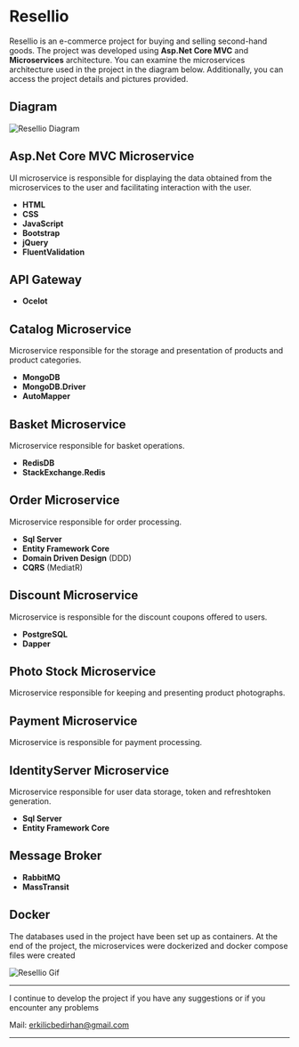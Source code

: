 # Resellio

Resellio is an e-commerce project for buying and selling second-hand goods. The project was developed using **Asp.Net Core MVC** and **Microservices** architecture. You can examine the microservices architecture used in the project in the diagram below. Additionally, you can access the project details and pictures provided.

## Diagram

![Resellio Diagram](https://i.ibb.co/N6tVj47/Resellio-Diagram.png)

## Asp.Net Core MVC Microservice

UI microservice is responsible for displaying the data obtained from the microservices to the user and facilitating interaction with the user.

- **HTML**
- **CSS**
- **JavaScript**
- **Bootstrap**
- **jQuery**
- **FluentValidation**

## API Gateway

- **Ocelot**

## Catalog Microservice

Microservice responsible for the storage and presentation of products and product categories.

 - **MongoDB**
 - **MongoDB.Driver**
 - **AutoMapper**
  
## Basket Microservice

Microservice responsible for basket operations.

- **RedisDB**
- **StackExchange.Redis**

## Order Microservice

Microservice responsible for order processing.

- **Sql Server**
- **Entity Framework Core**
- **Domain Driven Design** (DDD)
- **CQRS** (MediatR)

## Discount Microservice

Microservice is responsible for the discount coupons offered to users.

- **PostgreSQL**
- **Dapper**

## Photo Stock Microservice

Microservice responsible for keeping and presenting product photographs.

## Payment Microservice

Microservice is responsible for payment processing.

## IdentityServer Microservice

Microservice responsible for user data storage, token and refreshtoken generation.

- **Sql Server**
- **Entity Framework Core**

## Message Broker

- **RabbitMQ** 
- **MassTransit** 

## Docker

The databases used in the project have been set up as containers. At the end of the project, the microservices were dockerized and docker compose files were created

![Resellio Gif](https://i.ibb.co/SsWHwNQ/Resellio-Gif.gif)

---

I continue to develop the project if you have any suggestions or if you encounter any problems

Mail: erkilicbedirhan@gmail.com

---
